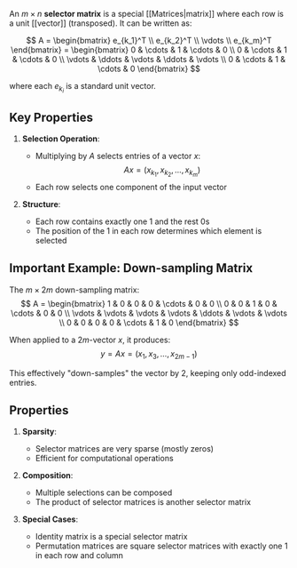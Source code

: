 An $m \times n$ **selector matrix** is a special [[Matrices|matrix]] where each row is a unit [[vector]] (transposed). It can be written as:

$$ A = \begin{bmatrix} e_{k_1}^T \\ e_{k_2}^T \\ \vdots \\ e_{k_m}^T \end{bmatrix} = \begin{bmatrix} 
0 & \cdots & 1 & \cdots & 0 \\
0 & \cdots & 1 & \cdots & 0 \\
\vdots & \ddots & \vdots & \ddots & \vdots \\
0 & \cdots & 1 & \cdots & 0
\end{bmatrix} $$

where each $e_{k_i}$ is a standard unit vector.

## Key Properties

1. **Selection Operation**:
   - Multiplying by $A$ selects entries of a vector $x$:
   $$ Ax = (x_{k_1}, x_{k_2}, \ldots, x_{k_m}) $$
   - Each row selects one component of the input vector

2. **Structure**:
   - Each row contains exactly one 1 and the rest 0s
   - The position of the 1 in each row determines which element is selected

## Important Example: Down-sampling Matrix

The $m \times 2m$ down-sampling matrix:
$$ A = \begin{bmatrix} 
1 & 0 & 0 & 0 & \cdots & 0 & 0 \\
0 & 0 & 1 & 0 & \cdots & 0 & 0 \\
\vdots & \vdots & \vdots & \vdots & \ddots & \vdots & \vdots \\
0 & 0 & 0 & 0 & \cdots & 1 & 0
\end{bmatrix} $$

When applied to a $2m$-vector $x$, it produces:
$$ y = Ax = (x_1, x_3, \ldots, x_{2m-1}) $$

This effectively "down-samples" the vector by 2, keeping only odd-indexed entries.

## Properties

1. **Sparsity**:
   - Selector matrices are very sparse (mostly zeros)
   - Efficient for computational operations

2. **Composition**:
   - Multiple selections can be composed
   - The product of selector matrices is another selector matrix

3. **Special Cases**:
   - Identity matrix is a special selector matrix
   - Permutation matrices are square selector matrices with exactly one 1 in each row and column
